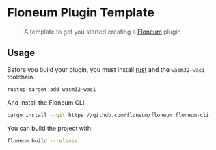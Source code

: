# Floneum Plugin Template

> A template to get you started creating a [Floneum](https://floneum.com) plugin

## Usage

Before you build your plugin, you must install [rust](https://rustup.rs/) and the `wasm32-wasi` toolchain.

```sh
rustup target add wasm32-wasi
```

And install the Floneum CLI:

```sh
cargo install --git https://github.com/floneum/floneum floneum-cli
```

You can build the project with:

```sh
floneum build --release
```
